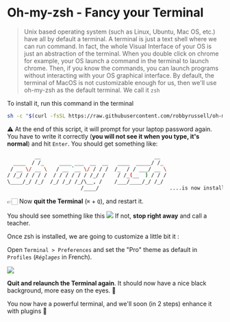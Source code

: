 # Oh-my-zsh - Fancy your Terminal

> Unix based operating system (such as Linux, Ubuntu, Mac OS, etc.) have all by default a terminal. A terminal is just a text shell where we can run command. In fact, the whole Visual Interface of your OS is just an abstraction of the terminal. When you double click on chrome for example, your OS launch a command in the terminal to launch chrome. Then, if you know the commands, you can launch programs without interacting with your OS graphical interface. By default, the terminal of MacOS is not customizable enough for us, then we'll use oh-my-zsh as the default terminal. We call it `zsh`

To install it, run this command in the terminal

```bash
sh -c "$(curl -fsSL https://raw.githubusercontent.com/robbyrussell/oh-my-zsh/master/tools/install.sh)"
```

⚠️ At the end of this script, it will prompt for your laptop password again. You have to write it correctly (**you will not see it when you type, it's normal**) and hit `Enter`. You should get something like:

```bash
         __                                     __
  ____  / /_     ____ ___  __  __   ____  _____/ /_
 / __ \/ __ \   / __ `__ \/ / / /  /_  / / ___/ __ \
/ /_/ / / / /  / / / / / / /_/ /    / /_(__  ) / / /
\____/_/ /_/  /_/ /_/ /_/\__, /    /___/____/_/ /_/
                        /____/                       ....is now installed!
```

👉🏻 Now **quit the Terminal** (`⌘` + `Q`), and restart it.

You should see something like this
![](https://raw.githubusercontent.com/kevcha/setup-reloaded-content/master/images/on-my-zsh.png)
If not, **stop right away** and call a teacher.

Once zsh is installed, we are going to customize a little bit it :

Open `Terminal > Preferences` and set the "Pro" theme as default in `Profiles` (*`Réglages`* in French).

![](https://raw.githubusercontent.com/kevcha/setup-reloaded-content/master/images/terminal-pro.png)

**Quit and relaunch the Terminal again**. It should now have a nice black background, more easy on the eyes. 🚀

You now have a powerful terminal, and we'll soon (in 2 steps) enhance it with plugins 💪
